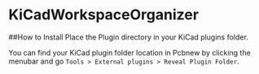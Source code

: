 # KiCadWorkspaceOrganizer

##How to Install
Place the Plugin directory in your KiCad plugins folder.

You can find your KiCad plugin folder location in Pcbnew by clicking the menubar and go `Tools > External plugins > Reveal Plugin Folder`.
